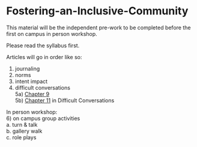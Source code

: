 # Fostering-an-Inclusive-Community


This material will be the independent pre-work to be completed before the first on campus in person workshop.

Please read the syllabus first.

Articles will go in order like so:
1) journaling
2) norms
3) intent impact
4) difficult conversations  
5a) [Chapter 9](https://drive.google.com/a/launchacademy.co/file/d/0B4tJ99VNjsfSQ1lqY3ZoQW1WQ1k/view?usp=sharing)  
5b) [Chapter 11](https://drive.google.com/drive/folders/0B4tJ99VNjsfSRU1HektVTzdmbG8?usp=sharing) in Difficult Conversations

In person workshop:    
6) on campus group activities  
  a. turn & talk  
  b. gallery walk  
  c. role plays  
